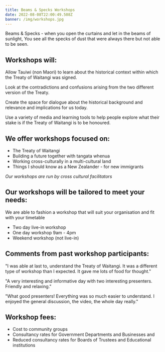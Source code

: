 ```yaml
---
title: Beams & Specks Workshops
date: 2022-08-08T22:00:49.508Z
banner: /img/workshops.jpg
---
```

Beams & Specks - when you open the curtains and let in the beams of sunlight, You see all the specks of dust that were always there but not able to be seen.

## Workshops will:

Allow Tauiwi (non Maori) to learn about the historical context within which the Treaty of Waitangi was signed.

Look at the contradictions and confusions arising from the two different version of the Treaty.

Create the space for dialogue about the historical background and relevance and implications for us today.

Use a variety of media and learning tools to help people explore what their stake is if the Treaty of Waitangi is to be honoured.

## We offer workshops focused on:

* The Treaty of Waitangi
* Building a future together with tangata whenua
* Working cross-culturally in a multi-cultural land
* Things I should know as a New Zealander - for new immigrants

*Our workshops are run by cross cultural facilitators*

## Our workshops will be tailored to meet your needs:

We are able to fashion a workshop that will suit your organisation and fit with your timetable

* Two day live-in workshop
* One day workshop 9am - 4pm
* Weekend workshop (not live-in)

## Comments from past workshop participants:

"I was able at last to, understand the Treaty of Waitangi. It was a different type of workshop than I expected. It gave me lots of food for thought."

"A very interesting and informative day with two interesting presenters. Friendly and relaxing."

"What good presenters! Everything was so much easier to understand. I enjoyed the general discussion, the video, the whole day really."

## Workshop fees:

* Cost to community groups
* Consultancy rates for Government Departments and Businesses and
* Reduced consultancy rates for Boards of Trustees and Educational institutions